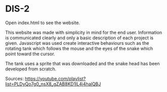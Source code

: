 # DIS-2
Open index.html to see the website.

This website was made with simplicity in mind for the end user. Information is communicated clearly and only a basic description of each project is given.
Javascript was used create interactive behaviours such as the rotating tank which follows the mouse and the eyes of the snake which point toward the cursor.

The tank uses a sprite that was downloaded and the snake head has been developed from scratch.

Sources: https://youtube.com/playlist?list=PLDyQo7g0_nsX8_gZAB8KD1lL4j4halQBJ
